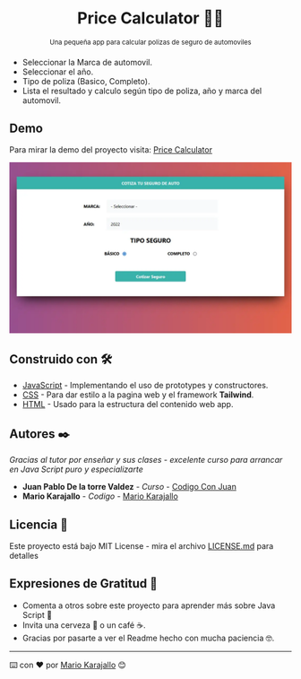 <div align="center">
  <h1>Price Calculator 🧮🚗</h1>
  <sup>Una pequeña app para calcular polizas de seguro de automoviles</sup>
</div>



-	Seleccionar la Marca de automovil.
-	Seleccionar el año.
-	Tipo de poliza (Basico, Completo).
-	Lista el resultado y calculo según tipo de poliza, año y marca del automovil.


## Demo 
Para mirar la demo del proyecto visita: [Price Calculator](https://jsproyecto5.netlify.app/)

![preview](price-calculator.webp)
<br>
## **Construido con 🛠️**


- [JavaScript](https://www.javascript.com/) - Implementando el uso de prototypes y constructores.
- [CSS](https://www.w3schools.com/css/) - Para dar estilo a la pagina web y el framework **Tailwind**.
- [HTML](https://developer.mozilla.org/es/docs/Web/HTML) - Usado para la estructura del contenido web app.


## **Autores ✒️**
*Gracias al tutor por enseñar y sus clases - excelente curso para arrancar en Java Script puro y especializarte*

- **Juan Pablo De la torre Valdez** - *Curso* - [Codigo Con Juan](https://codigoconjuan.com/)
- **Mario Karajallo** - *Codigo* - [Mario Karajallo](https://karajallo.com)


## **Licencia 📄**
Este proyecto está bajo MIT License - mira el archivo [LICENSE.md](https://github.com/mariokarajallo/price-calculator-javascript/blob/main/LICENSE) para detalles

## **Expresiones de Gratitud 🎁**
- Comenta a otros sobre este proyecto para aprender más sobre Java Script 📢
- Invita una cerveza 🍺 o un café ☕.
- Gracias por pasarte a ver el Readme hecho con mucha paciencia 🤓.

---

⌨️ con ❤️ por [Mario Karajallo](https://karajallo.com) 😊